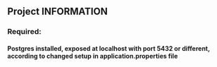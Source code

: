 ## Project INFORMATION
### Required: 
#### Postgres installed, exposed at localhost with port 5432 or different, according to changed setup in application.properties file 
